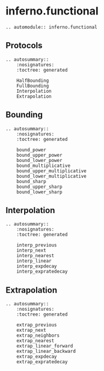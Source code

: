 # inferno.functional

```{eval-rst}
.. automodule:: inferno.functional
```

## Protocols
```{eval-rst}
.. autosummary::
    :nosignatures:
    :toctree: generated

    HalfBounding
    FullBounding
    Interpolation
    Extrapolation
```

## Bounding
```{eval-rst}
.. autosummary::
    :nosignatures:
    :toctree: generated

    bound_power
    bound_upper_power
    bound_lower_power
    bound_multiplicative
    bound_upper_multiplicative
    bound_lower_multiplicative
    bound_sharp
    bound_upper_sharp
    bound_lower_sharp
```

## Interpolation
```{eval-rst}
.. autosummary::
    :nosignatures:
    :toctree: generated

    interp_previous
    interp_next
    interp_nearest
    interp_linear
    interp_expdecay
    interp_expratedecay
```

## Extrapolation
```{eval-rst}
.. autosummary::
    :nosignatures:
    :toctree: generated

    extrap_previous
    extrap_next
    extrap_neighbors
    extrap_nearest
    extrap_linear_forward
    extrap_linear_backward
    extrap_expdecay
    extrap_expratedecay
```
